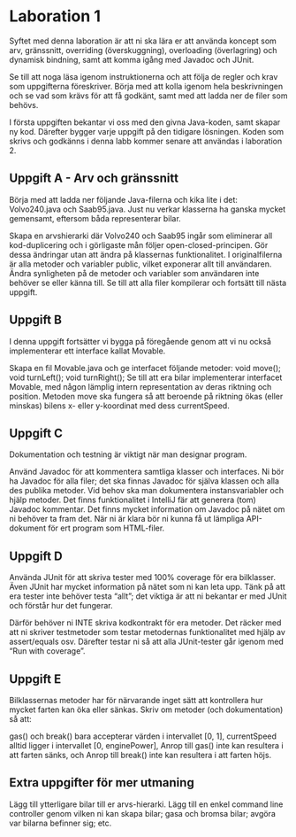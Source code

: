 Laboration 1
============

Syftet med denna laboration är att ni ska lära er att använda koncept som arv, gränssnitt, overriding (överskuggning), overloading (överlagring) och dynamisk bindning, samt att komma igång med Javadoc och JUnit.

Se till att noga läsa igenom instruktionerna och att följa de regler och krav som uppgifterna föreskriver. Börja med att kolla igenom hela beskrivningen och se vad som krävs för att få godkänt, samt med att ladda ner de filer som behövs.

I första uppgiften bekantar vi oss med den givna Java-koden, samt skapar ny kod. Därefter bygger varje uppgift på den tidigare lösningen. Koden som skrivs och godkänns i denna labb kommer senare att användas i laboration 2.

## Uppgift A - Arv och gränssnitt

Börja med att ladda ner följande Java-filerna och kika lite i det: Volvo240.java och Saab95.java. Just nu verkar klasserna ha ganska mycket gemensamt, eftersom båda representerar bilar.

Skapa en arvshierarki där Volvo240 och Saab95 ingår som eliminerar all kod-duplicering och i görligaste mån följer open-closed-principen. Gör dessa ändringar utan att ändra på klassernas funktionalitet.
I originalfilerna är alla metoder och variabler public, vilket exponerar allt till användaren. Ändra synligheten på de metoder och variabler som användaren inte behöver se eller känna till.
Se till att alla filer kompilerar och fortsätt till nästa uppgift.

## Uppgift B

I denna uppgift fortsätter vi bygga på föregående genom att vi nu också implementerar ett interface kallat Movable.

Skapa en fil Movable.java och ge interfacet följande metoder:
void move();
void turnLeft();
void turnRight();
Se till att era bilar implementerar interfacet Movable, med någon lämplig intern representation av deras riktning och position. Metoden move ska fungera så att beroende på riktning ökas (eller minskas) bilens x- eller y-koordinat med dess currentSpeed.

## Uppgift C

Dokumentation och testning är viktigt när man designar program.

Använd Javadoc för att kommentera samtliga klasser och interfaces. Ni bör ha Javadoc för alla filer; det ska finnas Javadoc för själva klassen och alla des publika metoder. Vid behov ska man dokumentera instansvariabler och hjälp metoder. Det finns funktionalitet i IntelliJ fär att generera (tom) Javadoc
kommentar.
Det finns mycket information om Javadoc på nätet om ni behöver ta fram det. När ni är klara bör ni kunna få ut lämpliga API-dokument för ert program som HTML-filer.

## Uppgift D

Använda JUnit för att skriva tester med 100% coverage för era bilklasser.
Även JUnit har mycket information på nätet som ni kan leta upp. Tänk på att era tester inte behöver testa “allt”; det viktiga är att ni bekantar er med JUnit och förstår hur det fungerar.

Därför behöver ni INTE skriva kodkontrakt för era metoder. Det räcker med att ni skriver testmetoder som testar metodernas funktionalitet med hjälp av assert/equals osv. Därefter testar ni så att alla JUnit-tester går igenom med “Run with coverage”.

## Uppgift E

Bilklassernas metoder har för närvarande inget sätt att kontrollera hur mycket farten kan öka eller sänkas. Skriv om metoder (och dokumentation) så att:

gas() och break() bara accepterar värden i intervallet [0, 1],
currentSpeed alltid ligger i intervallet [0, enginePower],
Anrop till gas() inte kan resultera i att farten sänks, och
Anrop till break() inte kan resultera i att farten höjs.

## Extra uppgifter för mer utmaning

Lägg till ytterligare bilar till er arvs-hierarki.
Lägg till en enkel command line controller genom vilken ni kan skapa bilar; gasa och bromsa bilar; avgöra var bilarna befinner sig; etc.
